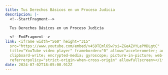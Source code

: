 ```yaml
---
title: Tus Derechos Básicos en un Proceso Judicia
descripcion: |-
  <!--StartFragment-->

  Tus Derechos Básicos en un Proceso Judicia

  <!--EndFragment-->
link: <iframe width="560" height="315"
  src="https://www.youtube.com/embed/v4S9TEml65w?si=ZGeAZVYLePMDLgtC"
  title="YouTube video player" frameborder="0" allow="accelerometer; autoplay;
  clipboard-write; encrypted-media; gyroscope; picture-in-picture; web-share"
  referrerpolicy="strict-origin-when-cross-origin" allowfullscreen></iframe>
date: 2024-07-02T18:05:00.912Z
---
```

